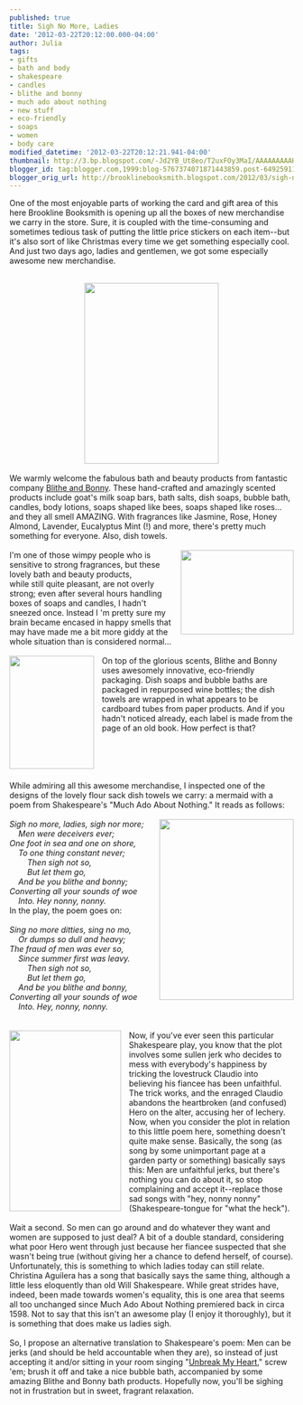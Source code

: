 ```yaml
---
published: true
title: Sigh No More, Ladies
date: '2012-03-22T20:12:00.000-04:00'
author: Julia
tags:
- gifts
- bath and body
- shakespeare
- candles
- blithe and bonny
- much ado about nothing
- new stuff
- eco-friendly
- soaps
- women
- body care
modified_datetime: '2012-03-22T20:12:21.941-04:00'
thumbnail: http://3.bp.blogspot.com/-Jd2YB_Ut8eo/T2uxFOy3MaI/AAAAAAAAAHw/h4Sa9Ap-C_M/s72-c/display.jpg
blogger_id: tag:blogger.com,1999:blog-5767374071871443859.post-6492591135054142879
blogger_orig_url: http://brooklinebooksmith.blogspot.com/2012/03/sigh-no-more-ladies.html
---
```


One of the most enjoyable parts of working the card and gift area of this here Brookline Booksmith is opening up all the boxes of new merchandise we carry in the store. Sure, it is coupled with the time-consuming and sometimes tedious task of putting the little price stickers on each item--but it's also sort of like Christmas every time we get something especially cool. And just two days ago, ladies and gentlemen, we got some especially awesome new merchandise.<br /><br /><div class="separator" style="border-bottom: medium none; border-left: medium none; border-right: medium none; border-top: medium none; clear: both; text-align: center;"><a href="http://3.bp.blogspot.com/-Jd2YB_Ut8eo/T2uxFOy3MaI/AAAAAAAAAHw/h4Sa9Ap-C_M/s1600/display.jpg" imageanchor="1" style="margin-left: 1em; margin-right: 1em;"><img aea="true" border="0" height="320" src="http://3.bp.blogspot.com/-Jd2YB_Ut8eo/T2uxFOy3MaI/AAAAAAAAAHw/h4Sa9Ap-C_M/s320/display.jpg" width="238" /></a></div><div style="border-bottom: medium none; border-left: medium none; border-right: medium none; border-top: medium none;"><br />We warmly welcome the fabulous bath and beauty products from fantastic company <a href="http://www.blitheandbonny.net/">Blithe and Bonny</a>. These hand-crafted and amazingly scented products include goat's milk soap bars, bath salts, dish soaps, bubble bath, candles, body lotions, soaps shaped like bees, soaps shaped like roses... and they all smell AMAZING.&nbsp;With fragrances like Jasmine, Rose, Honey Almond, Lavender, Eucalyptus Mint (!) and more, there's pretty much something for everyone. Also, dish towels.</div><br /><div style="border-bottom: medium none; border-left: medium none; border-right: medium none; border-top: medium none;"><a href="http://3.bp.blogspot.com/-oa3IUuGWStw/T2u37oFu7vI/AAAAAAAAAIA/rYdQIU18Ovg/s1600/lotions.jpg" imageanchor="1" style="clear: right; cssfloat: right; float: right; margin-bottom: 1em; margin-left: 1em;"><img aea="true" border="0" height="149" src="http://3.bp.blogspot.com/-oa3IUuGWStw/T2u37oFu7vI/AAAAAAAAAIA/rYdQIU18Ovg/s200/lotions.jpg" width="200" /></a>I'm one of those wimpy people who is sensitive to strong fragrances, but these lovely bath and beauty products, while&nbsp;still&nbsp;quite pleasant, are not overly strong;&nbsp;even after several hours handling boxes of soaps and candles, I hadn't sneezed once. Instead I 'm pretty sure my brain became encased in happy smells that may have made me a bit more giddy at the whole situation than is considered normal...</div><div style="border-bottom: medium none; border-left: medium none; border-right: medium none; border-top: medium none;"><br /></div><div style="border-bottom: medium none; border-left: medium none; border-right: medium none; border-top: medium none;"><a href="http://2.bp.blogspot.com/-bJ4gSuEsGQc/T2u3gYP7EwI/AAAAAAAAAH4/xTqSpWKQ1As/s1600/bottles.jpg" imageanchor="1" style="clear: left; cssfloat: left; float: left; margin-bottom: 1em; margin-right: 1em;"><img aea="true" border="0" height="200" src="http://2.bp.blogspot.com/-bJ4gSuEsGQc/T2u3gYP7EwI/AAAAAAAAAH4/xTqSpWKQ1As/s200/bottles.jpg" width="150" /></a>On top of the glorious scents, Blithe and Bonny uses awesomely innovative, eco-friendly packaging. Dish soaps and bubble baths are packaged in repurposed wine bottles; the dish towels are wrapped in what appears to be cardboard tubes from paper products. And if you hadn't noticed already, each label is made from the page of an old book. How perfect is that? </div><div style="border-bottom: medium none; border-left: medium none; border-right: medium none; border-top: medium none;"><br /></div><div style="border-bottom: medium none; border-left: medium none; border-right: medium none; border-top: medium none;"><br /></div><div style="border-bottom: medium none; border-left: medium none; border-right: medium none; border-top: medium none;"><br /></div><div style="border-bottom: medium none; border-left: medium none; border-right: medium none; border-top: medium none;"><br /></div><div style="border-bottom: medium none; border-left: medium none; border-right: medium none; border-top: medium none;"><br /></div><div style="border-bottom: medium none; border-left: medium none; border-right: medium none; border-top: medium none;">While admiring all this awesome merchandise, I inspected one of the designs of the lovely flour sack dish towels we carry: a mermaid with a poem from Shakespeare's "Much Ado About Nothing." It reads as follows:</div><div style="border-bottom: medium none; border-left: medium none; border-right: medium none; border-top: medium none;"><br /></div><div style="border-bottom: medium none; border-left: medium none; border-right: medium none; border-top: medium none; text-align: left;"><a href="http://2.bp.blogspot.com/-vXH_H9y-mYI/T2u-4iE6RSI/AAAAAAAAAIQ/y5wWf55dPBY/s1600/mermaid.JPG" imageanchor="1" style="clear: right; cssfloat: right; float: right; margin-bottom: 1em; margin-left: 1em;"><img aea="true" border="0" height="320" src="http://2.bp.blogspot.com/-vXH_H9y-mYI/T2u-4iE6RSI/AAAAAAAAAIQ/y5wWf55dPBY/s320/mermaid.JPG" width="238" /></a><em>Sigh no more, ladies, sigh nor more;<br />&nbsp;&nbsp;&nbsp; Men were deceivers ever;<br />One foot in sea and one on shore,<br />&nbsp;&nbsp;&nbsp; To one thing constant never;<br />&nbsp;&nbsp;&nbsp;&nbsp;&nbsp;&nbsp;&nbsp; Then sigh not so,<br />&nbsp;&nbsp;&nbsp;&nbsp;&nbsp;&nbsp;&nbsp; But let them go,<br />&nbsp;&nbsp;&nbsp; And be you blithe and bonny;<br />Converting all your sounds of woe<br />&nbsp;&nbsp;&nbsp; Into. Hey nonny, nonny.</em></div>In the play, the poem goes on:<br /><em><br />Sing no more ditties, sing no mo,<br />&nbsp;&nbsp;&nbsp; Or dumps so dull and heavy;<br />The fraud of men was ever so,<br />&nbsp;&nbsp;&nbsp; Since summer first was leavy.<br />&nbsp;&nbsp;&nbsp;&nbsp;&nbsp;&nbsp;&nbsp; Then sigh not so, <br />&nbsp;&nbsp;&nbsp;&nbsp;&nbsp;&nbsp;&nbsp; But let them go,<br />&nbsp;&nbsp;&nbsp; And be you blithe and bonny,<br />Converting all your sounds of woe<br />&nbsp;&nbsp;&nbsp; Into. Hey, nonny, nonny.</em><br /><br /><em><br /></em><div style="border-bottom: medium none; border-left: medium none; border-right: medium none; border-top: medium none;"><a href="http://3.bp.blogspot.com/-DH6RwksWeB8/T2u83p9byJI/AAAAAAAAAII/B5QWZx6DIAM/s1600/muchado.jpg" imageanchor="1" style="clear: left; cssfloat: left; float: left; margin-bottom: 1em; margin-right: 1em;"><img aea="true" border="0" height="320" src="http://3.bp.blogspot.com/-DH6RwksWeB8/T2u83p9byJI/AAAAAAAAAII/B5QWZx6DIAM/s320/muchado.jpg" width="198" /></a>Now, if you've ever seen this particular Shakespeare play, you know that the plot involves some sullen jerk who decides to mess with everybody's&nbsp;happiness by tricking the lovestruck Claudio&nbsp;into believing&nbsp;his fiancee has been unfaithful. The trick works, and the enraged Claudio abandons the heartbroken (and confused) Hero on the alter, accusing her of lechery. Now, when you consider the plot in relation to this little poem here, something doesn't quite make sense. Basically, the song (as song by some unimportant page at a garden party or something) basically says this: Men are unfaithful jerks, but there's nothing you can do about it, so stop complaining and accept it--replace those sad songs with "hey, nonny nonny" (Shakespeare-tongue for "what the heck"). </div><div style="border-bottom: medium none; border-left: medium none; border-right: medium none; border-top: medium none;"><br /></div><div style="border-bottom: medium none; border-left: medium none; border-right: medium none; border-top: medium none;">Wait a second. So men can go around and do whatever they want and women are supposed to just deal? A bit of a double standard, considering what poor Hero went through just because her fiancee suspected that she wasn't being true (without giving her a chance to defend herself, of course). Unfortunately, this is something to which ladies today can still relate. Christina Aguilera has a song that basically says the same thing, although a little less eloquently than old Will Shakespeare. While great strides have, indeed, been made towards women's equality, this is one area that seems all too unchanged since Much Ado About Nothing premiered back in circa 1598. Not to say that this isn't an awesome play (I enjoy it thoroughly), but it is something that does make us ladies sigh.</div><br />So, I propose an alternative translation to Shakespeare's poem: Men can be jerks (and should be held accountable when they are), so instead of&nbsp;just accepting it and/or sitting in your room singing "<a href="http://www.youtube.com/watch?v=p2Rch6WvPJE">Unbreak My Heart</a>," screw 'em; brush it off and take&nbsp;a&nbsp;nice bubble bath, accompanied by some amazing Blithe and Bonny bath products. Hopefully now, you'll be sighing not in frustration but in sweet, fragrant relaxation.